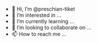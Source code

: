 - 👋 Hi, I’m @preschian-tiket
- 👀 I’m interested in ...
- 🌱 I’m currently learning ...
- 💞️ I’m looking to collaborate on ...
- 📫 How to reach me ...

<!---
preschian-tiket/preschian-tiket is a ✨ special ✨ repository because its `README.md` (this file) appears on your GitHub profile.
You can click the Preview link to take a look at your changes.
--->
